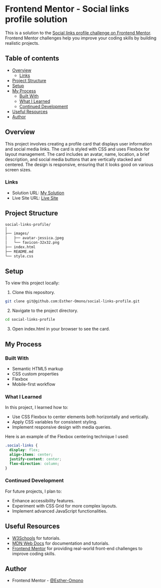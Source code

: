 # Frontend Mentor - Social links profile solution

This is a solution to the [Social links profile challenge on Frontend Mentor](https://www.frontendmentor.io/challenges/social-links-profile-UG32l9m6dQ). Frontend Mentor challenges help you improve your coding skills by building realistic projects.

## Table of contents

- [Overview](#overview)
  - [Links](#links)
- [Project Structure](#project-structure)
- [Setup](#setup)
- [My Process](#my-process)
  - [Built With](#built-with)
  - [What I Learned](#what-i-learned)
  - [Continued Development](#continued-development)
- [Useful Resources](#useful-resources)
- [Author](#author)

## Overview

This project involves creating a profile card that displays user information and social media links. The card is styled with CSS and uses Flexbox for layout management. The card includes an avatar, name, location, a brief description, and social media buttons that are vertically stacked and centered. The design is responsive, ensuring that it looks good on various screen sizes.

### Links

- Solution URL: [My Solution](https://www.frontendmentor.io/solutions/)
- Live Site URL: [Live Site](/)

## Project Structure

```bash
social-links-profile/
│
├── images/
│   ├── avatar-jessica.jpeg
│   └── favicon-32x32.png
├── index.html
├── README.md
└── style.css
```

## Setup

To view this project locally:

1. Clone this repository.

```bash
git clone git@github.com:Esther-Omono/social-links-profile.git

```

2. Navigate to the project directory.

```bash
cd social-links-profile
```

3. Open index.html in your browser to see the card.

## My Process

### Built With

- Semantic HTML5 markup
- CSS custom properties
- Flexbox
- Mobile-first workflow

### What I Learned

In this project, I learned how to:

- Use CSS Flexbox to center elements both horizontally and vertically.
- Apply CSS variables for consistent styling.
- Implement responsive design with media queries.

Here is an example of the Flexbox centering technique I used:

```css
.social-links {
  display: flex;
  align-items: center;
  justify-content: center;
  flex-direction: column;
}
```

### Continued Development

For future projects, I plan to:

- Enhance accessibility features.
- Experiment with CSS Grid for more complex layouts.
- Implement advanced JavaScript functionalities.

## Useful Resources

- [W3Schools](https://www.w3schools.com/) for tutorials.
- [MDN Web Docs](https://developer.mozilla.org/en-US/) for documentation and tutorials.
- [Frontend Mentor](https://www.frontendmentor.io/) for providing real-world front-end challenges to improve coding skills.

## Author

- Frontend Mentor - [@Esther-Omono](https://www.frontendmentor.io/profile/Esther-Omono)

